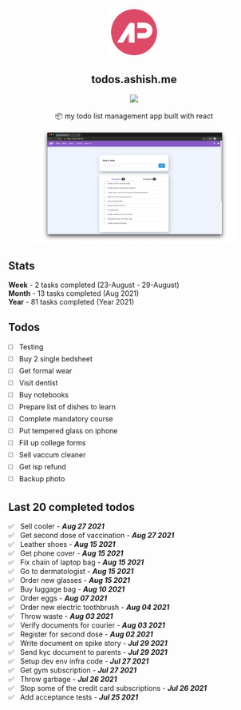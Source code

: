 <p align="center">
  <img src="https://raw.githubusercontent.com/ashishdotme/assets/master/logo.png" alt="drawing" width="100"/>
</p>

<h2 align="center">todos.ashish.me</h2>

<p align="center">
<a href="https://img.shields.io/github/last-commit/ashishdotme/todos.ashish.me?style=for-the-badge"><img src="https://img.shields.io/github/last-commit/ashishdotme/todos.ashish.me?style=for-the-badge"></a>
</p>

<p align="center">📦 my todo list management app built with react </p>

<div style='margin:0 auto;width:80%;'>
  <img src="./assets/todos.png" alt="drawing"/>
</div>

## Stats

<!-- week starts --><b>Week</b> - 2 tasks completed (23-August - 29-August)<br><!-- week ends -->
<!-- month starts --><b>Month</b> - 13 tasks completed (Aug 2021)<br><!-- month ends -->
<!-- year starts --><b>Year</b> - 81 tasks completed (Year 2021)<!-- year ends -->

## Todos

<!-- todos starts -->
◻️  &nbsp; Testing<br>◻️  &nbsp; Buy 2 single bedsheet<br>◻️  &nbsp; Get formal wear<br>◻️  &nbsp; Visit dentist<br>◻️  &nbsp; Buy notebooks<br>◻️  &nbsp; Prepare list of dishes to learn<br>◻️  &nbsp; Complete mandatory course<br>◻️  &nbsp; Put tempered glass on iphone<br>◻️  &nbsp; Fill up college forms<br>◻️  &nbsp; Sell vaccum cleaner<br>◻️  &nbsp; Get isp refund<br>◻️  &nbsp; Backup photo
<!-- todos ends -->

## Last 20 completed todos

<!-- completed starts -->
✅  &nbsp; Sell cooler - **_Aug 27 2021_**<br>✅  &nbsp; Get second dose of vaccination - **_Aug 27 2021_**<br>✅  &nbsp; Leather shoes - **_Aug 15 2021_**<br>✅  &nbsp; Get phone cover - **_Aug 15 2021_**<br>✅  &nbsp; Fix chain of laptop bag - **_Aug 15 2021_**<br>✅  &nbsp; Go to dermatologist - **_Aug 15 2021_**<br>✅  &nbsp; Order new glasses - **_Aug 15 2021_**<br>✅  &nbsp; Buy luggage bag - **_Aug 10 2021_**<br>✅  &nbsp; Order eggs - **_Aug 07 2021_**<br>✅  &nbsp; Order new electric toothbrush - **_Aug 04 2021_**<br>✅  &nbsp; Throw waste - **_Aug 03 2021_**<br>✅  &nbsp; Verify documents for courier - **_Aug 03 2021_**<br>✅  &nbsp; Register for second dose - **_Aug 02 2021_**<br>✅  &nbsp; Write document on spike story - **_Jul 29 2021_**<br>✅  &nbsp; Send kyc document to parents - **_Jul 29 2021_**<br>✅  &nbsp; Setup dev env infra code - **_Jul 27 2021_**<br>✅  &nbsp; Get gym subscription - **_Jul 27 2021_**<br>✅  &nbsp; Throw garbage - **_Jul 26 2021_**<br>✅  &nbsp; Stop some of the credit card subscriptions - **_Jul 26 2021_**<br>✅  &nbsp; Add acceptance tests - **_Jul 25 2021_**
<!-- completed ends -->
